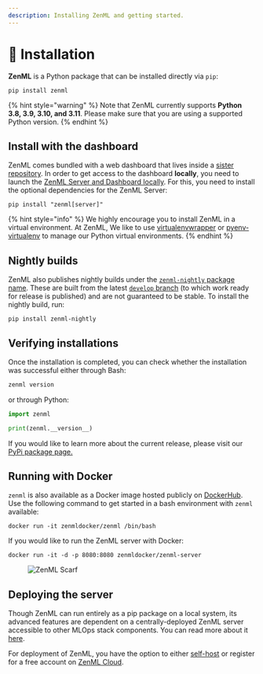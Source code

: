 ```yaml
---
description: Installing ZenML and getting started.
---
```


# 🧙 Installation

**ZenML** is a Python package that can be installed directly via `pip`:

```shell
pip install zenml
```

{% hint style="warning" %}
Note that ZenML currently supports **Python 3.8, 3.9, 3.10, and 3.11**. 
Please make sure that you are using a supported Python version.
{% endhint %}

## Install with the dashboard

ZenML comes bundled with a web dashboard that lives inside
a [sister repository](https://github.com/zenml-io/zenml-dashboard). In order to get access to the dashboard **locally**,
you need to launch the [ZenML Server and Dashboard locally](/docs/book/deploying-zenml/zenml-self-hosted/zenml-self-hosted.md).
For this, you need to install the optional dependencies for the ZenML Server:

```shell
pip install "zenml[server]"
```

{% hint style="info" %}
We highly encourage you to install ZenML in a virtual environment. At ZenML, We like to
use [virtualenvwrapper](https://virtualenvwrapper.readthedocs.io/en/latest/)
or [pyenv-virtualenv](https://github.com/pyenv/pyenv-virtualenv) to manage our Python virtual environments.
{% endhint %}

## Nightly builds

ZenML also publishes nightly builds under the [`zenml-nightly` package
name](https://pypi.org/project/zenml-nightly/). These are built from the latest
[`develop` branch](https://github.com/zenml-io/zenml/tree/develop) (to which
work ready for release is published) and are not guaranteed to be stable. To
install the nightly build, run:

```shell
pip install zenml-nightly
```

## Verifying installations

Once the installation is completed, you can check whether the installation was successful either through Bash:

```bash
zenml version
```

or through Python:

```python
import zenml

print(zenml.__version__)
```

If you would like to learn more about the current release, please visit our
[PyPi package page.](https://pypi.org/project/zenml)

## Running with Docker

`zenml` is also available as a Docker image hosted publicly on [DockerHub](https://hub.docker.com/r/zenmldocker/zenml).
Use the following command to get started in a bash environment with `zenml` available:

```shell
docker run -it zenmldocker/zenml /bin/bash
```

If you would like to run the ZenML server with Docker:

```shell
docker run -it -d -p 8080:8080 zenmldocker/zenml-server
```

<!-- For scarf -->
<figure><img alt="ZenML Scarf" referrerpolicy="no-referrer-when-downgrade" src="https://static.scarf.sh/a.png?x-pxid=f0b4f458-0a54-4fcd-aa95-d5ee424815bc" /></figure>

## Deploying the server

Though ZenML can run entirely as a pip package on a local system, its advanced features are dependent on a centrally-deployed ZenML server accessible to other MLOps stack components. You can read more about it [here](../deploying-zenml/why-deploy-zenml.md).

For deployment of ZenML, you have the option to either [self-host](../deploying-zenml/zenml-self-hosted/zenml-self-hosted.md) or register for a free account on [ZenML Cloud](https://cloud.zenml.io).